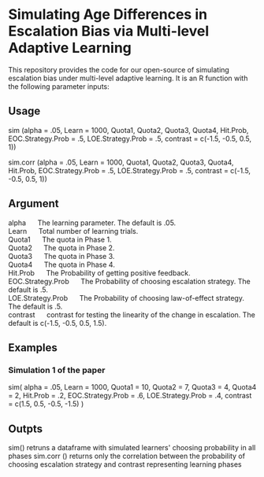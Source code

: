 # Simulating Age Differences in Escalation Bias via Multi-level Adaptive Learning

This repository provides the code for our open-source of simulating escalation bias under multi-level adaptive learning. It is an R function with the following parameter inputs:

## Usage
sim (alpha = .05, Learn = 1000, Quota1, Quota2, Quota3, Quota4, Hit.Prob, 
                 EOC.Strategy.Prob = .5, 
                 LOE.Strategy.Prob = .5,
                 contrast = c(-1.5, -0.5, 0.5, 1))

sim.corr (alpha = .05, Learn = 1000, Quota1, Quota2, Quota3, Quota4, Hit.Prob, 
                 EOC.Strategy.Prob = .5, 
                 LOE.Strategy.Prob = .5,
                 contrast = c(-1.5, -0.5, 0.5, 1))
## Argument
alpha &nbsp;&nbsp;&nbsp;&nbsp;    The learning parameter. The default is .05. \
Learn  &nbsp;&nbsp;&nbsp;&nbsp;   Total number of learning trials.\
Quota1   &nbsp;&nbsp;&nbsp;&nbsp; The quota in Phase 1.\
Quota2   &nbsp;&nbsp;&nbsp;&nbsp; The quota in Phase 2.\
Quota3   &nbsp;&nbsp;&nbsp;&nbsp; The quota in Phase 3.\
Quota4   &nbsp;&nbsp;&nbsp;&nbsp; The quota in Phase 4.\
Hit.Prob &nbsp;&nbsp;&nbsp;&nbsp; The Probability of getting positive feedback.\
EOC.Strategy.Prob &nbsp;&nbsp;&nbsp;&nbsp; The Probability of choosing escalation strategy. The default is .5.\
LOE.Strategy.Prob &nbsp;&nbsp;&nbsp;&nbsp; The Probability of choosing law-of-effect strategy. The default is .5.\
contrast &nbsp;&nbsp;&nbsp;&nbsp; contrast for testing the linearity of the change in escalation. The default is c(-1.5, -0.5, 0.5, 1.5).

## Examples
### Simulation 1 of the paper
sim(
  alpha = .05, Learn = 1000, Quota1 = 10, Quota2 = 7, Quota3 = 4, Quota4 = 2, 
     Hit.Prob = .2, 
     EOC.Strategy.Prob = .6, 
     LOE.Strategy.Prob = .4,
  contrast = c(1.5, 0.5, -0.5, -1.5)
  )

## Outpts
sim() retruns a dataframe with simulated learners' choosing probability in all phases
sim.corr () returns only the correlation between the probability of choosing escalation strategy and contrast representing learning phases


